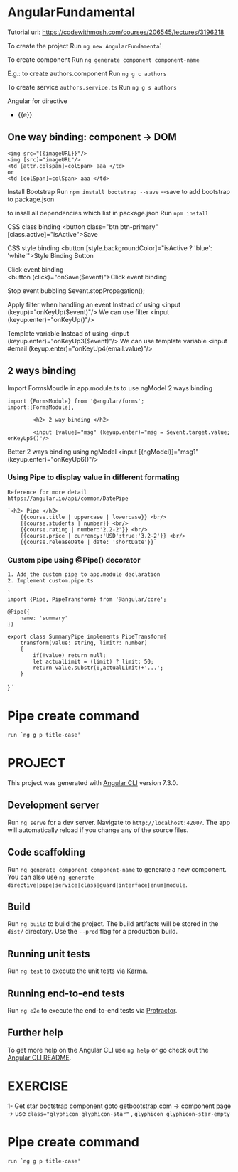 # AngularFundamental
Tutorial url:
https://codewithmosh.com/courses/206545/lectures/3196218

To create the project
Run `ng new AngularFundamental`

To create component
Run `ng generate component component-name`

E.g.: to create authors.component
Run `ng g c authors`

To create service `authors.service.ts`
Run `ng g s authors`

Angular for directive
  <ul>
    <li *ngFor="let e of authors">{{e}}</li>
  </ul>

## One way binding: component -> DOM
    <img src="{{imageURL}}"/>
    <img [src]="imageURL"/>
    <td [attr.colspan]=colSpan> aaa </td> 
    or
    <td [colSpan]=colSpan> aaa </td>

Install Bootstrap
Run `npm install bootstrap --save`
--save to add bootstrap to package.json

to insall all dependencies which list in package.json
Run `npm install`

CSS class binding
    <button class="btn btn-primary" [class.active]="isActive">Save</button>

CSS style binding
    <button [style.backgroundColor]="isActive ? 'blue': 'white'">Style Binding Button</button>

Click event binding    
    <button (click)="onSave($event)">Click event binding</button>

Stop event bubbling
    $event.stopPropagation();

Apply filter when handling an event
    Instead of using
        <input (keyup)="onKeyUp($event)"/>
    We can use filter
        <input (keyup.enter)="onKeyUp()"/>

Template variable
    Instead of using
        <input (keyup.enter)="onKeyUp3($event)"/>
    We can use template variable
        <input #email (keyup.enter)="onKeyUp4(email.value)"/>
## 2 ways binding
Import FormsMoudle in app.module.ts to use ngModel 2 ways binding

    import {FormsModule} from '@angular/forms';
    import:[FormsModule],

            <h2> 2 way binding </h2>

            <input [value]="msg" (keyup.enter)="msg = $event.target.value; onKeyUp5()"/>

Better 2 ways binding using ngModel
            <input [(ngModel)]="msg1" (keyup.enter)="onKeyUp6()"/>

### Using Pipe to display value in different formating
    Reference for more detail
    https://angular.io/api/common/DatePipe

    `<h2> Pipe </h2>
        {{course.title | uppercase | lowercase}} <br/>
        {{course.students | number}} <br/>
        {{course.rating | number:'2.2-2'}} <br/>
        {{course.price | currency:'USD':true:'3.2-2'}} <br/>
        {{course.releaseDate | date: 'shortDate'}}`

### Custom pipe using @Pipe() decorator
    1. Add the custom pipe to app.module declaration
    2. Implement custom.pipe.ts

    `
    import {Pipe, PipeTransform} from '@angular/core';

    @Pipe({
        name: 'summary'
    })

    export class SummaryPipe implements PipeTransform{
        transform(value: string, limit?: number)
        {
            if(!value) return null;
            let actualLimit = (limit) ? limit: 50;
            return value.substr(0,actualLimit)+'...';
        }
}
`
# Pipe create command
    run `ng g p title-case'

# PROJECT

This project was generated with [Angular CLI](https://github.com/angular/angular-cli) version 7.3.0.

## Development server

Run `ng serve` for a dev server. Navigate to `http://localhost:4200/`. The app will automatically reload if you change any of the source files.

## Code scaffolding

Run `ng generate component component-name` to generate a new component. You can also use `ng generate directive|pipe|service|class|guard|interface|enum|module`.

## Build

Run `ng build` to build the project. The build artifacts will be stored in the `dist/` directory. Use the `--prod` flag for a production build.

## Running unit tests

Run `ng test` to execute the unit tests via [Karma](https://karma-runner.github.io).

## Running end-to-end tests

Run `ng e2e` to execute the end-to-end tests via [Protractor](http://www.protractortest.org/).

## Further help

To get more help on the Angular CLI use `ng help` or go check out the [Angular CLI README](https://github.com/angular/angular-cli/blob/master/README.md).

# EXERCISE
1- Get star bootstrap component
goto getbootstrap.com -> component page ->
use `class="glyphicon glyphicon-star"` , `glyphicon glyphicon-star-empty`

# Pipe create command
    run `ng g p title-case'